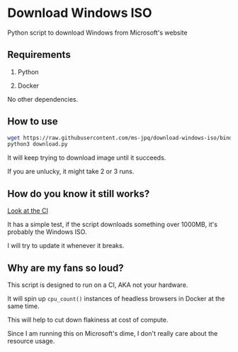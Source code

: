 # Download Windows ISO

Python script to download Windows from Microsoft's website

## Requirements

1. Python

2. Docker

No other dependencies.

## How to use

```sh
wget https://raw.githubusercontent.com/ms-jpq/download-windows-iso/bindows/download.py
python3 download.py
```

It will keep trying to download image until it succeeds.

If you are unlucky, it might take 2 or 3 runs.

## How do you know it still works?

[Look at the CI](https://github.com/ms-jpq/download-windows-iso/actions)

It has a simple test, if the script downloads something over 1000MB, it's probably the Windows ISO.

I will try to update it whenever it breaks.

## Why are my fans so loud?

This script is designed to run on a CI, AKA not your hardware.

It will spin up `cpu_count()` instances of headless browsers in Docker at the same time.

This will help to cut down flakiness at cost of compute.

Since I am running this on Microsoft's dime, I don't really care about the resource usage.
